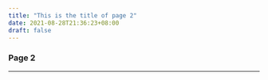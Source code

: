 ```yaml
---
title: "This is the title of page 2"
date: 2021-08-28T21:36:23+08:00
draft: false
---
```


### Page 2
---